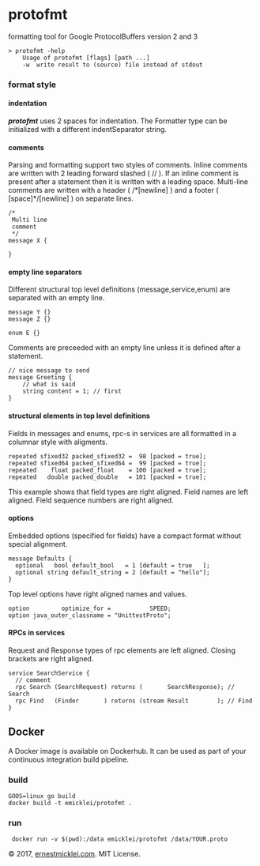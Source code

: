 # protofmt

formatting tool for Google ProtocolBuffers version 2 and 3

	> protofmt -help
		Usage of protofmt [flags] [path ...]
  		-w	write result to (source) file instead of stdout

### format style

#### indentation
***protofmt*** uses 2 spaces for indentation.
The Formatter type can be initialized with a different indentSeparator string.

#### comments
Parsing and formatting support two styles of comments.
Inline comments are written with 2 leading forward slashed ( // ).
If an inline comment is present after a statement then it is written with a leading space.
Multi-line comments are written with a header ( /\*[newline] ) and a footer ( [space]\*/[newline] ) on separate lines.

	/*
	 Multi line
	 comment
	 */
	message X {

	}

#### empty line separators
Different structural top level definitions (message,service,enum) are separated with an empty line.

	message Y {}
	message Z {}

	enum E {}
Comments are preceeded with an empty line unless it is defined after a statement.

	// nice message to send
	message Greeting {
		// what is said
		string content = 1; // first
	}

#### structural elements in top level definitions
Fields in messages and enums, rpc-s in services are all formatted in a columnar style with aligments.

	repeated sfixed32 packed_sfixed32 =  98 [packed = true];
	repeated sfixed64 packed_sfixed64 =  99 [packed = true];
	repeated    float packed_float    = 100 [packed = true];
	repeated   double packed_double   = 101 [packed = true];

This example shows that field types are right aligned.
Field names are left aligned.
Field sequence numbers are right aligned.

#### options
Embedded options (specified for fields) have a compact format without special alignment.

	message Defaults {
	  optional   bool default_bool   = 1 [default = true   ];
	  optional string default_string = 2 [default = "hello"];
	}

Top level options have right aligned names and values.

	option         optimize_for =           SPEED;
	option java_outer_classname = "UnittestProto";


#### RPCs in services
Request and Response types of rpc elements are left aligned.
Closing brackets are right aligned.

	service SearchService {
  	  // comment
	  rpc Search (SearchRequest) returns (       SearchResponse); // Search
	  rpc Find   (Finder       ) returns (stream Result        ); // Find
	}

## Docker
A Docker image is available on Dockerhub.
It can be used as part of your continuous integration build pipeline.

### build 
	GOOS=linux go build
	docker build -t emicklei/protofmt .

### run
	 docker run -v $(pwd):/data emicklei/protofmt /data/YOUR.proto	

© 2017, [ernestmicklei.com](http://ernestmicklei.com).  MIT License.     